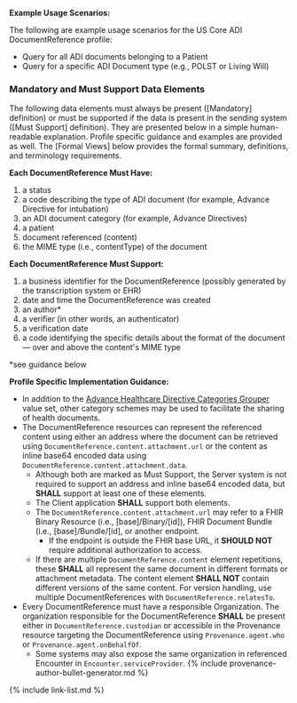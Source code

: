 

**Example Usage Scenarios:**

The following are example usage scenarios for the US Core ADI DocumentReference profile:

-   Query for all ADI documents belonging to a Patient
-   Query for a specific ADI Document type (e.g., POLST or Living Will)
  
### Mandatory and Must Support Data Elements

The following data elements must always be present ([Mandatory] definition) or must be supported if the data is present in the sending system ([Must Support] definition). They are presented below in a simple human-readable explanation. Profile specific guidance and examples are provided as well. The [Formal Views] below provides the formal summary, definitions, and terminology requirements.

**Each DocumentReference Must Have:**
<span class="bg-success" markdown="1"></span><!-- new-content -->
1. a status
2. a code describing the type of ADI document (for example, <span class="bg-success" markdown="1"></span>Advance<!-- new-content --> Directive for intubation)
3. an ADI document category (for example, <span class="bg-success" markdown="1"></span>Advance<!-- new-content --> Directives)
4. a patient
5. document referenced (content)
6. the MIME type (i.e., contentType) of the document

**Each DocumentReference Must Support:**

1. a business identifier for the DocumentReference (possibly generated by the transcription system or EHR)
1. date and time the DocumentReference was created
1. an author*
2. a verifier (in other words, an authenticator)
3. a verification date
4. a code identifying the specific details about the format of the document — over and above the content's MIME type

<!-- 5. the patient encounter that is being referenced
1. clinically relevant date -->

<!-- {% raw %} {% include additional-requirements-intro.md type="DocumentReference" %}
 {% endraw %} -->

*see guidance below

**Profile Specific Implementation Guidance:**

- In addition to the [Advance Healthcare Directive Categories Grouper](http://cts.nlm.nih.gov/fhir/ValueSet/2.16.840.1.113762.1.4.1115.25) value set, other category schemes may be used to facilitate the sharing of health documents.
- The DocumentReference resources can represent the referenced content using either an address where the document can be retrieved using <span class="bg-success" markdown="1">`DocumentReference.content.attachment.url`</span><!-- new-content --> or the content as inline base64 encoded data using <span class="bg-success" markdown="1">`DocumentReference.content.attachment.data`</span><!-- new-content -->.
    -  Although both are marked as Must Support, the Server system is not required to support an address and inline base64 encoded data, but **SHALL** support at least one of these elements.
    -  The Client application **SHALL** support both elements.
    -  The <span class="bg-success" markdown="1">`DocumentReference.content.attachment.url`</span><!-- new-content --> may refer to a FHIR Binary Resource (i.e., [base]/Binary/[id]), FHIR Document Bundle (i.e., [base]/Bundle/[id], or another endpoint.
        - If the endpoint is outside the FHIR base URL, it **SHOULD NOT** require additional authorization to access.
    -  If there are multiple `DocumentReference.content` element repetitions, these **SHALL** all represent the same document in different formats or attachment metadata. The content element **SHALL NOT** contain different versions of the same content. For version handling, use multiple DocumentReferences with `DocumentReference.relatesTo`. 
- Every DocumentReference must have a responsible Organization. The organization responsible for the DocumentReference **SHALL** be present either in `DocumentReference.custodian` or accessible in the Provenance resource targeting the DocumentReference using `Provenance.agent.who` or `Provenance.agent.onBehalfOf`.
   - Some systems may also expose the same organization in referenced Encounter in `Encounter.serviceProvider`.
{% include provenance-author-bullet-generator.md %}

{% include link-list.md %}
